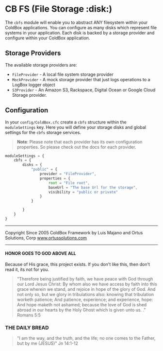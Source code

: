 # CB FS (File Storage :disk:)

The `cbfs` module will enable you to abstract ANY filesystem within your ColdBox applications.  You can configure as many disks which represent file systems in your application.  Each disk is backed by a storage provider and configure within your ColdBox application.

## Storage Providers

The available storage providers are:

* `FileProvider` - A local file system storage provider
* `MockProvider` - A mock storage provider that just logs operations to a LogBox logger object
* `S3Provider` - An Amazon S3, Rackspace, Digital Ocean or Google Cloud Storage provider.

## Configuration

In your `config/ColdBox.cfc` create a `cbfs` structure within the `moduleSettings` key.  Here you will define your storage disks and global settings for the `cbfs` storage services.

> **Note**: Please note that each provider has its own configuration properties. So please check out the docs for each provider.

```js
moduleSettings = {
	cbfs = {
		disks = {
			"public" = {
				provider = "FileProvider",
				properties = {
					root = "File root",
					baseUrl = "The base Url for the storage",
					visibility = "public or private"
				}
			}

		}
	}
}
```

********************************************************************************
Copyright Since 2005 ColdBox Framework by Luis Majano and Ortus Solutions, Corp
www.ortussolutions.com
********************************************************************************
#### HONOR GOES TO GOD ABOVE ALL
Because of His grace, this project exists. If you don't like this, then don't read it, its not for you.

>"Therefore being justified by faith, we have peace with God through our Lord Jesus Christ:
By whom also we have access by faith into this grace wherein we stand, and rejoice in hope of the glory of God.
And not only so, but we glory in tribulations also: knowing that tribulation worketh patience;
And patience, experience; and experience, hope:
And hope maketh not ashamed; because the love of God is shed abroad in our hearts by the 
Holy Ghost which is given unto us. ." Romans 5:5

### THE DAILY BREAD
 > "I am the way, and the truth, and the life; no one comes to the Father, but by me (JESUS)" Jn 14:1-12
